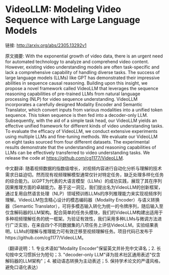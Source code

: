 # VideoLLM: Modeling Video Sequence with Large Language Models

链接: http://arxiv.org/abs/2305.13292v1

原文摘要:
With the exponential growth of video data, there is an urgent need for
automated technology to analyze and comprehend video content. However, existing
video understanding models are often task-specific and lack a comprehensive
capability of handling diverse tasks. The success of large language models
(LLMs) like GPT has demonstrated their impressive abilities in sequence causal
reasoning. Building upon this insight, we propose a novel framework called
VideoLLM that leverages the sequence reasoning capabilities of pre-trained LLMs
from natural language processing (NLP) for video sequence understanding.
VideoLLM incorporates a carefully designed Modality Encoder and Semantic
Translator, which convert inputs from various modalities into a unified token
sequence. This token sequence is then fed into a decoder-only LLM.
Subsequently, with the aid of a simple task head, our VideoLLM yields an
effective unified framework for different kinds of video understanding tasks.
To evaluate the efficacy of VideoLLM, we conduct extensive experiments using
multiple LLMs and fine-tuning methods. We evaluate our VideoLLM on eight tasks
sourced from four different datasets. The experimental results demonstrate that
the understanding and reasoning capabilities of LLMs can be effectively
transferred to video understanding tasks. We release the code at
https://github.com/cg1177/VideoLLM.

中文翻译:
随着视频数据的指数级增长，对视频内容进行自动化分析与理解的技术需求日益迫切。然而现有视频理解模型通常仅针对特定任务，缺乏处理多样化任务的综合能力。以GPT为代表的大语言模型（LLMs）的成功实践，展现了其在序列因果推理方面的卓越能力。基于这一洞见，我们提出名为VideoLLM的创新框架，通过复用自然语言处理（NLP）领域预训练LLMs的序列推理能力来实现视频序列理解。VideoLLM包含精心设计的模态编码器（Modality Encoder）与语义转换器（Semantic Translator），可将多模态输入转化为统一的令牌序列，随后输入至仅含解码器的LLM架构。配合简单的任务头模块，我们的VideoLLM构建出适用于多种视频理解任务的统一框架。为验证有效性，我们采用多种LLMs与微调方法进行广泛实验，在来自四个不同数据集的八项任务上评估VideoLLM。实验结果表明，LLMs的理解与推理能力可有效迁移至视频理解任务。项目代码已发布于https://github.com/cg1177/VideoLLM。

（翻译说明：1. 专业术语如"Modality Encoder"保留英文并补充中文译名；2. 长句按中文习惯拆分为短句；3. "decoder-only LLM"译为技术社区通用表述"仅含解码器的LLM架构"；4. 被动语态转换为主动表述；5. 保持学术论文的严谨风格，避免口语化表达）
